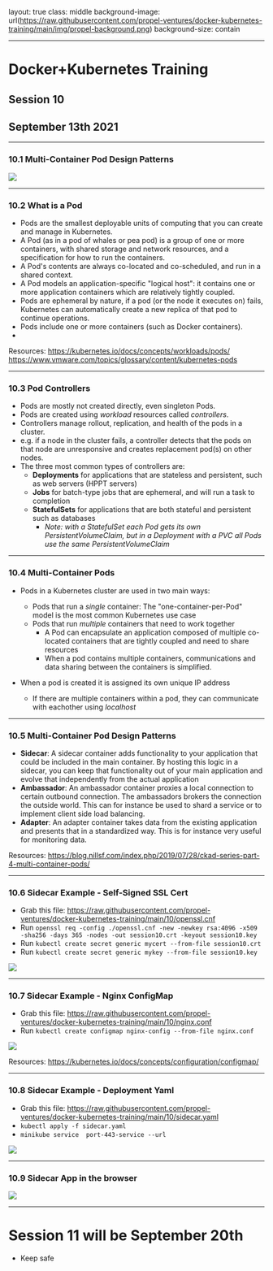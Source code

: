 layout: true
class: middle
background-image: url(https://raw.githubusercontent.com/propel-ventures/docker-kubernetes-training/main/img/propel-background.png)
background-size: contain

---

# Docker+Kubernetes Training
## Session 10
## September 13th 2021

---

### 10.1 Multi-Container Pod Design Patterns

![](https://raw.githubusercontent.com/propel-ventures/docker-kubernetes-training/main/img/k8s.ckad.1.png)

---

### 10.2 What is a Pod

- Pods are the smallest deployable units of computing that you can create and manage in Kubernetes.
- A Pod (as in a pod of whales or pea pod) is a group of one or more containers, with shared storage and network resources, and a specification for how to run the containers.
- A Pod's contents are always co-located and co-scheduled, and run in a shared context.
- A Pod models an application-specific "logical host": it contains one or more application containers which are relatively tightly coupled.
- Pods are ephemeral by nature, if a pod (or the node it executes on) fails, Kubernetes can automatically create a new replica of that pod to continue operations. 
- Pods include one or more containers (such as Docker containers).
- 

Resources: 
https://kubernetes.io/docs/concepts/workloads/pods/
https://www.vmware.com/topics/glossary/content/kubernetes-pods

---

### 10.3 Pod Controllers

- Pods are mostly not created directly, even singleton Pods.
- Pods are created using *workload* resources called *controllers*.
- Controllers manage rollout, replication, and health of the pods in a cluster.
- e.g. if a node in the cluster fails, a controller detects that the pods on that node are unresponsive and creates replacement pod(s) on other nodes.
- The three most common types of controllers are:
  - **Deployments** for applications that are stateless and persistent, such as web servers (HPPT servers)
  - **Jobs** for batch-type jobs that are ephemeral, and will run a task to completion 
  - **StatefulSets** for applications that are both stateful and persistent such as databases 
    - *Note: with a StatefulSet each Pod gets its own PersistentVolumeClaim, but in a Deployment with a PVC all Pods use the same PersistentVolumeClaim*

---

### 10.4 Multi-Container Pods

- Pods in a Kubernetes cluster are used in two main ways:
  - Pods that run a *single* container: The "one-container-per-Pod" model is the most common Kubernetes use case
  - Pods that run *multiple* containers that need to work together
    - A Pod can encapsulate an application composed of multiple co-located containers that are tightly coupled and need to share resources
    - When a pod contains multiple containers, communications and data sharing between the containers is simplified.

- When a pod is created it is assigned its own unique IP address
  - If there are multiple containers within a pod, they can communicate with eachother using *localhost*

---

### 10.5 Multi-Container Pod Design Patterns

- **Sidecar**: A sidecar container adds functionality to your application that could be included in the main container. By hosting this logic in a sidecar, you can keep that functionality out of your main application and evolve that independently from the actual application
- **Ambassador**: An ambassador container proxies a local connection to certain outbound connection. The ambassadors brokers the connection the outside world. This can for instance be used to shard a service or to implement client side load balancing.
- **Adapter**: An adapter container takes data from the existing application and presents that in a standardized way. This is for instance very useful for monitoring data.

Resources: 
https://blog.nillsf.com/index.php/2019/07/28/ckad-series-part-4-multi-container-pods/

---

### 10.6 Sidecar Example - Self-Signed SSL Cert

- Grab this file: https://raw.githubusercontent.com/propel-ventures/docker-kubernetes-training/main/10/openssl.cnf
- Run `openssl req -config ./openssl.cnf -new -newkey rsa:4096 -x509 -sha256 -days 365 -nodes -out session10.crt -keyout session10.key`
- Run `kubectl create secret generic mycert --from-file session10.crt`
- Run `kubectl create secret generic mykey --from-file session10.key`

![](https://raw.githubusercontent.com/propel-ventures/docker-kubernetes-training/main/img/k8s.sidecar.openssl.png)

---

### 10.7 Sidecar Example - Nginx ConfigMap

- Grab this file: https://raw.githubusercontent.com/propel-ventures/docker-kubernetes-training/main/10/nginx.conf
- Run `kubectl create configmap nginx-config --from-file nginx.conf`

![](https://raw.githubusercontent.com/propel-ventures/docker-kubernetes-training/main/img/k8s.sidecar.nginx.png)

Resources:
https://kubernetes.io/docs/concepts/configuration/configmap/

---

### 10.8 Sidecar Example - Deployment Yaml

- Grab this file: https://raw.githubusercontent.com/propel-ventures/docker-kubernetes-training/main/10/sidecar.yaml
- `kubectl apply -f sidecar.yaml`
- `minikube service  port-443-service --url`

![](https://raw.githubusercontent.com/propel-ventures/docker-kubernetes-training/main/img/k8s.sidecar.url.png)

---

### 10.9 Sidecar App in the browser


![](https://raw.githubusercontent.com/propel-ventures/docker-kubernetes-training/main/img/k8s.sidecar.browser.png)


---

# Session 11 will be September 20th

- Keep safe
